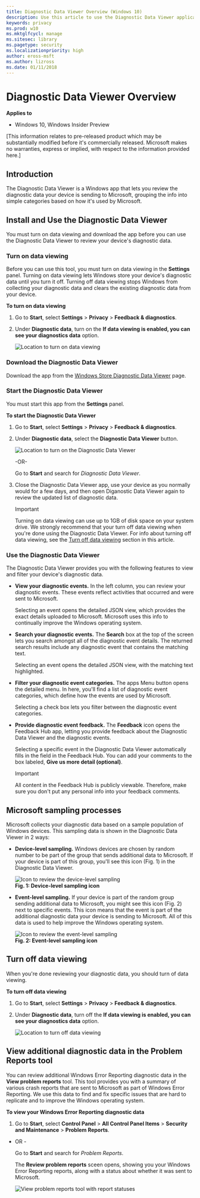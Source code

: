 ```yaml
---
title: Diagnostic Data Viewer Overview (Windows 10)
description: Use this article to use the Diagnostic Data Viewer application to review the diagnostic data sent to Microsoft by your device.
keywords: privacy
ms.prod: w10
ms.mktglfcycl: manage
ms.sitesec: library
ms.pagetype: security
ms.localizationpriority: high
author: eross-msft
ms.author: lizross
ms.date: 01/11/2018
---
```


# Diagnostic Data Viewer Overview

**Applies to**

-   Windows 10, Windows Insider Preview

[This information relates to pre-released product which may be substantially modified before it's commercially released. Microsoft makes no warranties, express or implied, with respect to the information provided here.]

## Introduction
The Diagnostic Data Viewer is a Windows app that lets you review the diagnostic data your device is sending to Microsoft, grouping the info into simple categories based on how it's used by Microsoft.

## Install and Use the Diagnostic Data Viewer
You must turn on data viewing and download the app before you can use the Diagnostic Data Viewer to review your device's diagnostic data.

### Turn on data viewing
Before you can use this tool, you must turn on data viewing in the **Settings** panel. Turning on data viewing lets Windows store your device's diagnostic data until you turn it off. Turning off data viewing stops Windows from collecting your diagnostic data and clears the existing diagnostic data from your device.

**To turn on data viewing**
1. Go to **Start**, select **Settings** > **Privacy** > **Feedback & diagnostics**.

2. Under **Diagnostic data**, turn on the **If data viewing is enabled, you can see your diagnostics data** option.

    ![Location to turn on data viewing](images/ddv-data-viewing.png)

### Download the Diagnostic Data Viewer
Download the app from the [Windows Store Diagnostic Data Viewer](https://www.microsoft.com/en-us/store/p/diagnostic-data-viewer/9n8wtrrsq8f7?rtc=1) page.

### Start the Diagnostic Data Viewer
You must start this app from the **Settings** panel.

**To start the Diagnostic Data Viewer**
1. Go to **Start**, select **Settings** > **Privacy** > **Feedback & diagnostics**.

2. Under **Diagnostic data**, select the **Diagnostic Data Viewer** button.

    ![Location to turn on the Diagnostic Data Viewer](images/ddv-settings-launch.png)

    -OR-

    Go to **Start** and search for _Diagnostic Data Viewer_.

3. Close the Diagnostic Data Viewer app, use your device as you normally would for a few days, and then open Diganostic Data Viewer again to review the updated list of diagnostic data.

    >[!Important]
    >Turning on data viewing can use up to 1GB of disk space on your system drive. We strongly recommend that your turn off data viewing when you're done using the Diagnostic Data Viewer. For info about turning off data viewing, see the [Turn off data viewing](#turn-off-data-viewing) section in this article.

### Use the Diagnostic Data Viewer
The Diagnostic Data Viewer provides you with the following features to view and filter your device's diagnostic data.

- **View your diagnostic events.** In the left column, you can review your diagnostic events. These events reflect activities that occurred and were sent to Microsoft. 

    Selecting an event opens the detailed JSON view, which provides the exact details uploaded to Microsoft. Microsoft uses this info to continually improve the Windows operating system.

- **Search your diagnostic events.** The **Search** box at the top of the screen lets you search amongst all of the diagnostic event details. The returned search results include any diagnostic event that contains the matching text. 

    Selecting an event opens the detailed JSON view, with the matching text highlighted.

- **Filter your diagnostic event categories.** The apps Menu button opens the detailed menu. In here, you'll find a list of diagnostic event categories, which define how the events are used by Microsoft.

    Selecting a check box lets you filter between the diagnostic event categories.

- **Provide diagnostic event feedback.** The **Feedback** icon opens the Feedback Hub app, letting you provide feedback about the Diagnostic Data Viewer and the diagnostic events.

    Selecting a specific event in the Diagnostic Data Viewer automatically fills in the field in the Feedback Hub. You can add your comments to the box labeled, **Give us more detail (optional)**.
	
    >[!Important]
    >All content in the Feedback Hub is publicly viewable. Therefore, make sure you don't put any personal info into your feedback comments.

## Microsoft sampling processes
Microsoft collects your diagnostic data based on a sample population of Windows devices. This sampling data is shown in the Diagnostic Data Viewer in 2 ways:

- **Device-level sampling.** Windows devices are chosen by random number to be part of the group that sends additional data to Microsoft. If your device is part of this group, you'll see this icon (Fig. 1) in the Diagnostic Data Viewer.

    ![Icon to review the device-level sampling](images/ddv-device-sample.png)<br>**Fig. 1: Device-level sampling icon**

- **Event-level sampling.** If your device is part of the random group sending additional data to Microsoft, you might see this icon (Fig. 2) next to specific events. This icon means that the event is part of the additional diagnostic data your device is sending to Microsoft. All of this data is used to help improve the Windows operating system.

    ![Icon to review the event-level sampling](images/ddv-event-sample.png)<br>**Fig. 2: Event-level sampling icon**

## Turn off data viewing
When you're done reviewing your diagnostic data, you should turn of data viewing.

**To turn off data viewing**
1. Go to **Start**, select **Settings** > **Privacy** > **Feedback & diagnostics**.

2. Under **Diagnostic data**, turn off the **If data viewing is enabled, you can see your diagnostics data** option.

    ![Location to turn off data viewing](images/ddv-settings-off.png)

## View additional diagnostic data in the Problem Reports tool
You can review additional Windows Error Reporting diagnostic data in the **View problem reports** tool. This tool provides you with a summary of various crash reports that are sent to Microsoft as part of Windows Error Reporting. We use this data to find and fix specific issues that are hard to replicate and to improve the Windows operating system.

**To view your Windows Error Reporting diagnostic data**
1. Go to **Start**, select **Control Panel** > **All Control Panel Items** > **Security and Maintenance** > **Problem Reports**.

- OR - 

    Go to **Start** and search for _Problem Reports_.

    The **Review problem reports** sceen opens, showing you your Windows Error Reporting reports, along with a status about whether it was sent to Microsoft.

    ![View problem reports tool with report statuses](images/ddv-problem-reports-screen.png)
